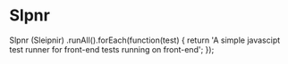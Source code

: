 # Slpnr
Slpnr (Sleipnir) .runAll().forEach(function(test) { return 'A simple javascipt test runner for front-end tests running on front-end'; });
